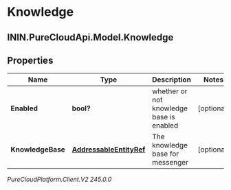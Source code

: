 # Knowledge

## ININ.PureCloudApi.Model.Knowledge

## Properties

|Name | Type | Description | Notes|
|------------ | ------------- | ------------- | -------------|
| **Enabled** | **bool?** | whether or not knowledge base is enabled | [optional] |
| **KnowledgeBase** | [**AddressableEntityRef**](AddressableEntityRef) | The knowledge base for messenger | [optional] |



_PureCloudPlatform.Client.V2 245.0.0_
